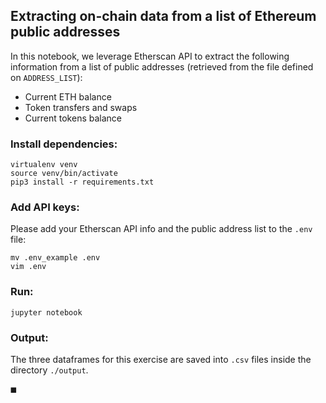 ## Extracting on-chain data from a list of Ethereum public addresses

In this notebook, we leverage Etherscan API to extract the following information from a list of public addresses (retrieved from the file defined on `ADDRESS_LIST`):

* Current ETH balance
* Token transfers and swaps
* Current tokens balance


### Install dependencies:

```
virtualenv venv
source venv/bin/activate
pip3 install -r requirements.txt
```

### Add API keys:

Please add your Etherscan API info and the public address list to the `.env` file:

```
mv .env_example .env
vim .env
```

### Run:

```
jupyter notebook
```

### Output:

The three dataframes for this exercise are saved into `.csv` files inside the directory `./output`.


◼️
